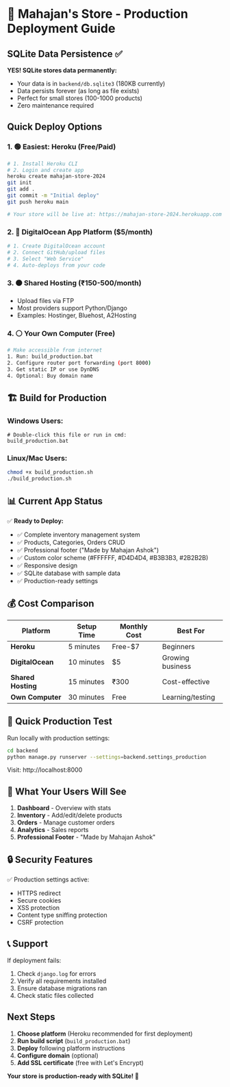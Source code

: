 # 🚀 Mahajan's Store - Production Deployment Guide

## SQLite Data Persistence ✅

**YES! SQLite stores data permanently:**

- Your data is in `backend/db.sqlite3` (180KB currently)
- Data persists forever (as long as file exists)
- Perfect for small stores (100-1000 products)
- Zero maintenance required

## Quick Deploy Options

### 1. 🟢 **Easiest: Heroku** (Free/Paid)

```bash
# 1. Install Heroku CLI
# 2. Login and create app
heroku create mahajan-store-2024
git init
git add .
git commit -m "Initial deploy"
git push heroku main

# Your store will be live at: https://mahajan-store-2024.herokuapp.com
```

### 2. 💙 **DigitalOcean App Platform** ($5/month)

```bash
# 1. Create DigitalOcean account
# 2. Connect GitHub/upload files
# 3. Select "Web Service"
# 4. Auto-deploys from your code
```

### 3. 🟠 **Shared Hosting** (₹150-500/month)

- Upload files via FTP
- Most providers support Python/Django
- Examples: Hostinger, Bluehost, A2Hosting

### 4. ⚪ **Your Own Computer** (Free)

```bash
# Make accessible from internet
1. Run: build_production.bat
2. Configure router port forwarding (port 8000)
3. Get static IP or use DynDNS
4. Optional: Buy domain name
```

## 🏗️ Build for Production

### Windows Users:

```batch
# Double-click this file or run in cmd:
build_production.bat
```

### Linux/Mac Users:

```bash
chmod +x build_production.sh
./build_production.sh
```

## 📊 Current App Status

✅ **Ready to Deploy:**

- ✅ Complete inventory management system
- ✅ Products, Categories, Orders CRUD
- ✅ Professional footer ("Made by Mahajan Ashok")
- ✅ Custom color scheme (#FFFFFF, #D4D4D4, #B3B3B3, #2B2B2B)
- ✅ Responsive design
- ✅ SQLite database with sample data
- ✅ Production-ready settings

## 💰 Cost Comparison

| Platform           | Setup Time | Monthly Cost | Best For         |
| ------------------ | ---------- | ------------ | ---------------- |
| **Heroku**         | 5 minutes  | Free-$7      | Beginners        |
| **DigitalOcean**   | 10 minutes | $5           | Growing business |
| **Shared Hosting** | 15 minutes | ₹300         | Cost-effective   |
| **Own Computer**   | 30 minutes | Free         | Learning/testing |

## 🔧 Quick Production Test

Run locally with production settings:

```bash
cd backend
python manage.py runserver --settings=backend.settings_production
```

Visit: http://localhost:8000

## 📱 What Your Users Will See

1. **Dashboard** - Overview with stats
2. **Inventory** - Add/edit/delete products
3. **Orders** - Manage customer orders
4. **Analytics** - Sales reports
5. **Professional Footer** - "Made by Mahajan Ashok"

## 🔒 Security Features

✅ Production settings active:

- HTTPS redirect
- Secure cookies
- XSS protection
- Content type sniffing protection
- CSRF protection

## 📞 Support

If deployment fails:

1. Check `django.log` for errors
2. Verify all requirements installed
3. Ensure database migrations ran
4. Check static files collected

## Next Steps

1. **Choose platform** (Heroku recommended for first deployment)
2. **Run build script** (`build_production.bat`)
3. **Deploy** following platform instructions
4. **Configure domain** (optional)
5. **Add SSL certificate** (free with Let's Encrypt)

**Your store is production-ready with SQLite! 🎉**
